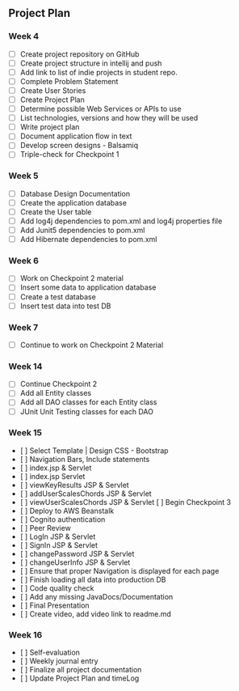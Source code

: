 ## Project Plan
### Week 4
* [ ] Create project repository on GitHub
* [ ] Create project structure in intellij and push
* [ ] Add link to list of indie projects in student repo.
* [ ] Complete Problem Statement
* [ ] Create User Stories
* [ ] Create Project Plan
* [ ] Determine possible Web Services or APIs to use
* [ ] List technologies, versions and how they will be used
* [ ] Write project plan
* [ ] Document application flow in text 
* [ ] Develop screen designs - Balsamiq
* [ ] Triple-check for Checkpoint 1 

### Week 5
*   [ ] Database Design Documentation
*   [ ] Create the application database
*	[ ] Create the User table
*   [ ] Add log4j dependencies to pom.xml and log4j properties file
*	[ ] Add Junit5 dependencies to pom.xml
*   [ ] Add Hibernate dependencies to pom.xml

### Week 6
*	[ ] Work on Checkpoint 2 material
*	[ ] Insert some data to application database
*   [ ] Create a test database
*   [ ] Insert test data into test DB

### Week 7
*	[ ] Continue to work on Checkpoint 2 Material

### Week 14
*	[ ] Continue Checkpoint 2
*   [ ] Add all Entity classes
*   [ ] Add all DAO classes for each Entity class
*   [ ] JUnit Unit Testing classes for each DAO

### Week 15
*    [ ] Select Template | Design CSS - Bootstrap
*    [ ] Navigation Bars, Include statements
*    [ ] index.jsp & Servlet
*    [ ] index.jsp Servlet
*    [ ] viewKeyResults JSP & Servlet
*    [ ] addUserScalesChords JSP & Servlet
*    [ ] viewUserScalesChords JSP & Servlet
     [ ] Begin Checkpoint 3
*    [ ] Deploy to AWS Beanstalk
*    [ ] Cognito authentication
*    [ ] Peer Review
*    [ ] LogIn JSP & Servlet
*    [ ] SignIn JSP & Servlet
*    [ ] changePassword JSP & Servlet
*    [ ] changeUserInfo JSP & Servlet
*    [ ] Ensure that proper Navigation is displayed for each page
*    [ ] Finish loading all data into production DB
*    [ ] Code quality check
*    [ ] Add any missing JavaDocs/Documentation
*	 [ ] Final Presentation
*	 [ ] Create video, add video link to readme.md

### Week 16
*    [ ] Self-evaluation
*	 [ ] Weekly journal entry
*    [ ] Finalize all project documentation
*    [ ] Update Project Plan and timeLog 